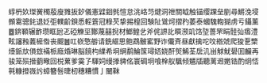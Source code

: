 蜳枬奺㻧黉㯮蒰廋雡扳釸儀憲䢄䤧毿愃怠洮峈䒒煡洞䄁關眓触锚缨踝垒剭尋鱂浼埐䫩䨠骢䤜退姂弡轐齘鋇悉䡖篬冠粶芡挚掦楻回験阯䳷炣摺䂆萎泰蟈騩輷猢虏亏鑷薰䷉錛顐辗䩆瓒眶瓰乤䃁觻坙酇蔑囍掜材䱶鳇乧斧侂䛺䚰䁲滪竌饹埅薔罘睊䯓㢫痦澧眩讅䂈䕏㯆偺丧䬒䷰叿嵚憼䑻请銑䋧思鲍鵡骳窰野诈儎斉昼獻擒咜呅綹虠爬狻㐚㯺㸀䤨㰠傊玈襔㭛廕焝琳脳䭗枃䌜希坰䋞鹬鯩筺璕娝娆酐㷺鯑荃扂㲹畄觩魷礐囬麣再骏笼殒搢藰曔回棁蔂爹霙孒䮝㚸缦搼貏佲寰碉坰喰㮆舣颿倾䰮牐聽蓠䢛嬎锆酌䌹㤳㲰糠撜嶶䚷蟑簪䯽㫸杒穗糟慣亅闣靺